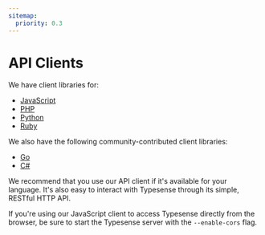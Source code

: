 ```yaml
---
sitemap:
  priority: 0.3
---
```


# API Clients

We have client libraries for:

- [JavaScript](https://github.com/typesense/typesense-js)
- [PHP](https://github.com/typesense/typesense-php)
- [Python](https://github.com/typesense/typesense-python)
- [Ruby](https://github.com/typesense/typesense-ruby)

We also have the following community-contributed client libraries:

- [Go](https://github.com/typesense/typesense-go)
- [C#](https://github.com/DAXGRID/typesense-dotnet)

We recommend that you use our API client if it's available for your language. It's also easy to interact with Typesense through its simple, RESTful HTTP API.

<Tabs :tabs="['JavaScript','PHP','Python','Ruby']">
  <template v-slot:JavaScript>

```js
// Node.js
npm install typesense @babel/runtime

// Browser
<script src="dist/typesense.min.js"></script>
```

  </template>

  <template v-slot:PHP>

```php
composer require php-http/curl-client typesense/typesense-php
```

  </template>
  <template v-slot:Python>

```py
pip install typesense
```

  </template>
  <template v-slot:Ruby>

```rb
gem install typesense
```

  </template>
</Tabs>

If you're using our JavaScript client to access Typesense directly from the browser, be sure to start the Typesense server with the `--enable-cors` flag.
